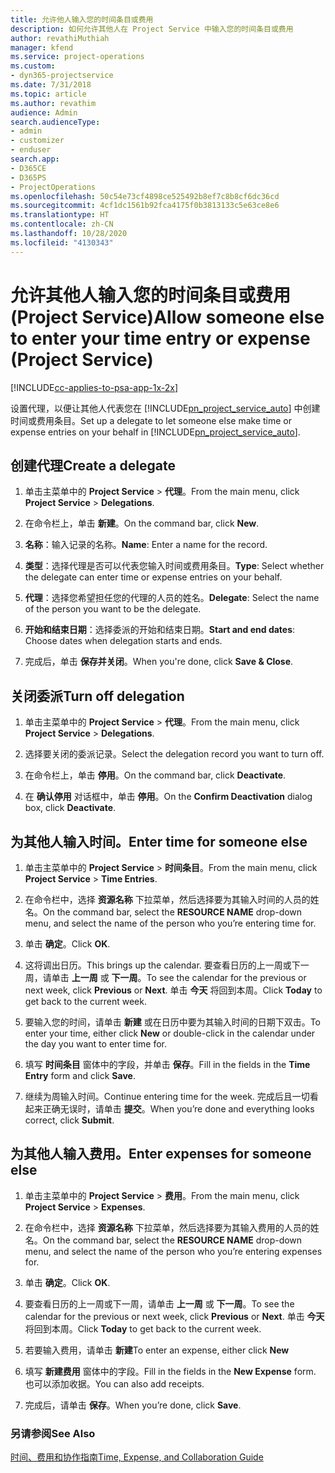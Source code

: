 ```yaml
---
title: 允许他人输入您的时间条目或费用
description: 如何允许其他人在 Project Service 中输入您的时间条目或费用
author: revathiMuthiah
manager: kfend
ms.service: project-operations
ms.custom:
- dyn365-projectservice
ms.date: 7/31/2018
ms.topic: article
ms.author: revathim
audience: Admin
search.audienceType:
- admin
- customizer
- enduser
search.app:
- D365CE
- D365PS
- ProjectOperations
ms.openlocfilehash: 50c54e73cf4898ce525492b8ef7c8b8cf6dc36cd
ms.sourcegitcommit: 4cf1dc1561b92fca4175f0b3813133c5e63ce8e6
ms.translationtype: HT
ms.contentlocale: zh-CN
ms.lasthandoff: 10/28/2020
ms.locfileid: "4130343"
---
```

# <a name="allow-someone-else-to-enter-your-time-entry-or-expense-project-service"></a><span data-ttu-id="55fb0-103">允许其他人输入您的时间条目或费用 (Project Service)</span><span class="sxs-lookup"><span data-stu-id="55fb0-103">Allow someone else to enter your time entry or expense (Project Service)</span></span>

[!INCLUDE[cc-applies-to-psa-app-1x-2x](../includes/cc-applies-to-psa-app-1x-2x.md)]

<span data-ttu-id="55fb0-104">设置代理，以便让其他人代表您在 [!INCLUDE[pn_project_service_auto](../includes/pn-project-service-auto.md)] 中创建时间或费用条目。</span><span class="sxs-lookup"><span data-stu-id="55fb0-104">Set up a delegate to let someone else make time or expense entries on your behalf in [!INCLUDE[pn_project_service_auto](../includes/pn-project-service-auto.md)].</span></span>  
  
## <a name="create-a-delegate"></a><span data-ttu-id="55fb0-105">创建代理</span><span class="sxs-lookup"><span data-stu-id="55fb0-105">Create a delegate</span></span>  
  
1.  <span data-ttu-id="55fb0-106">单击主菜单中的 **Project Service** > **代理**。</span><span class="sxs-lookup"><span data-stu-id="55fb0-106">From the main menu, click **Project Service** > **Delegations**.</span></span>  
  
2.  <span data-ttu-id="55fb0-107">在命令栏上，单击 **新建**。</span><span class="sxs-lookup"><span data-stu-id="55fb0-107">On the command bar, click **New**.</span></span>  
  
3. <span data-ttu-id="55fb0-108">**名称**：输入记录的名称。</span><span class="sxs-lookup"><span data-stu-id="55fb0-108">**Name**: Enter a name for the record.</span></span>  
  
4. <span data-ttu-id="55fb0-109">**类型**：选择代理是否可以代表您输入时间或费用条目。</span><span class="sxs-lookup"><span data-stu-id="55fb0-109">**Type**: Select whether the delegate can enter time or expense entries on your behalf.</span></span>  
  
5. <span data-ttu-id="55fb0-110">**代理**：选择您希望担任您的代理的人员的姓名。</span><span class="sxs-lookup"><span data-stu-id="55fb0-110">**Delegate**: Select the name of the person you want to be the delegate.</span></span>  
  
6. <span data-ttu-id="55fb0-111">**开始和结束日期**：选择委派的开始和结束日期。</span><span class="sxs-lookup"><span data-stu-id="55fb0-111">**Start and end dates**: Choose dates when delegation starts and ends.</span></span>  
  
7.  <span data-ttu-id="55fb0-112">完成后，单击 **保存并关闭**。</span><span class="sxs-lookup"><span data-stu-id="55fb0-112">When you're done, click **Save & Close**.</span></span>  
  
## <a name="turn-off-delegation"></a><span data-ttu-id="55fb0-113">关闭委派</span><span class="sxs-lookup"><span data-stu-id="55fb0-113">Turn off delegation</span></span>  
  
1.  <span data-ttu-id="55fb0-114">单击主菜单中的 **Project Service** > **代理**。</span><span class="sxs-lookup"><span data-stu-id="55fb0-114">From the main menu, click **Project Service** > **Delegations**.</span></span>  
  
2.  <span data-ttu-id="55fb0-115">选择要关闭的委派记录。</span><span class="sxs-lookup"><span data-stu-id="55fb0-115">Select the delegation record you want to turn off.</span></span>  
  
3.  <span data-ttu-id="55fb0-116">在命令栏上，单击 **停用**。</span><span class="sxs-lookup"><span data-stu-id="55fb0-116">On the command bar, click **Deactivate**.</span></span>  
  
4.  <span data-ttu-id="55fb0-117">在 **确认停用** 对话框中，单击 **停用**。</span><span class="sxs-lookup"><span data-stu-id="55fb0-117">On the **Confirm Deactivation** dialog box, click **Deactivate**.</span></span>  
  
## <a name="enter-time-for-someone-else"></a><span data-ttu-id="55fb0-118">为其他人输入时间。</span><span class="sxs-lookup"><span data-stu-id="55fb0-118">Enter time for someone else</span></span>  
  
1.  <span data-ttu-id="55fb0-119">单击主菜单中的 **Project Service** > **时间条目**。</span><span class="sxs-lookup"><span data-stu-id="55fb0-119">From the main menu, click **Project Service** > **Time Entries**.</span></span>  
  
2.  <span data-ttu-id="55fb0-120">在命令栏中，选择 **资源名称** 下拉菜单，然后选择要为其输入时间的人员的姓名。</span><span class="sxs-lookup"><span data-stu-id="55fb0-120">On the command bar, select the **RESOURCE NAME** drop-down menu, and select the name of the person who you’re entering time for.</span></span>  
  
3.  <span data-ttu-id="55fb0-121">单击 **确定**。</span><span class="sxs-lookup"><span data-stu-id="55fb0-121">Click **OK**.</span></span>  
  
4.  <span data-ttu-id="55fb0-122">这将调出日历。</span><span class="sxs-lookup"><span data-stu-id="55fb0-122">This brings up the calendar.</span></span> <span data-ttu-id="55fb0-123">要查看日历的上一周或下一周，请单击 **上一周** 或 **下一周**。</span><span class="sxs-lookup"><span data-stu-id="55fb0-123">To see the calendar for the previous or next week, click **Previous** or **Next**.</span></span> <span data-ttu-id="55fb0-124">单击 **今天** 将回到本周。</span><span class="sxs-lookup"><span data-stu-id="55fb0-124">Click **Today** to get back to the current week.</span></span>  
  
5.  <span data-ttu-id="55fb0-125">要输入您的时间，请单击 **新建** 或在日历中要为其输入时间的日期下双击。</span><span class="sxs-lookup"><span data-stu-id="55fb0-125">To enter your time, either click **New** or double-click in the calendar under the day you want to enter time for.</span></span>  
  
6.  <span data-ttu-id="55fb0-126">填写 **时间条目** 窗体中的字段，并单击 **保存**。</span><span class="sxs-lookup"><span data-stu-id="55fb0-126">Fill in the fields in the **Time Entry** form and click **Save**.</span></span>  
  
7.  <span data-ttu-id="55fb0-127">继续为周输入时间。</span><span class="sxs-lookup"><span data-stu-id="55fb0-127">Continue entering time for the week.</span></span> <span data-ttu-id="55fb0-128">完成后且一切看起来正确无误时，请单击 **提交**。</span><span class="sxs-lookup"><span data-stu-id="55fb0-128">When you’re done and everything looks correct, click **Submit**.</span></span>  
  
## <a name="enter-expenses-for-someone-else"></a><span data-ttu-id="55fb0-129">为其他人输入费用。</span><span class="sxs-lookup"><span data-stu-id="55fb0-129">Enter expenses for someone else</span></span>  
  
1.  <span data-ttu-id="55fb0-130">单击主菜单中的 **Project Service** > **费用**。</span><span class="sxs-lookup"><span data-stu-id="55fb0-130">From the main menu, click **Project Service** > **Expenses**.</span></span>  
  
2.  <span data-ttu-id="55fb0-131">在命令栏中，选择 **资源名称** 下拉菜单，然后选择要为其输入费用的人员的姓名。</span><span class="sxs-lookup"><span data-stu-id="55fb0-131">On the command bar, select the **RESOURCE NAME** drop-down menu, and select the name of the person who you’re entering expenses for.</span></span>  
  
3.  <span data-ttu-id="55fb0-132">单击 **确定**。</span><span class="sxs-lookup"><span data-stu-id="55fb0-132">Click **OK**.</span></span>  
  
4.  <span data-ttu-id="55fb0-133">要查看日历的上一周或下一周，请单击 **上一周** 或 **下一周**。</span><span class="sxs-lookup"><span data-stu-id="55fb0-133">To see the calendar for the previous or next week, click **Previous** or **Next**.</span></span> <span data-ttu-id="55fb0-134">单击 **今天** 将回到本周。</span><span class="sxs-lookup"><span data-stu-id="55fb0-134">Click **Today** to get back to the current week.</span></span>  
  
5.  <span data-ttu-id="55fb0-135">若要输入费用，请单击 **新建**</span><span class="sxs-lookup"><span data-stu-id="55fb0-135">To enter an expense, either click **New**</span></span>  
  
6.  <span data-ttu-id="55fb0-136">填写 **新建费用** 窗体中的字段。</span><span class="sxs-lookup"><span data-stu-id="55fb0-136">Fill in the fields in the **New Expense** form.</span></span> <span data-ttu-id="55fb0-137">也可以添加收据。</span><span class="sxs-lookup"><span data-stu-id="55fb0-137">You can also add receipts.</span></span>  
  
7.  <span data-ttu-id="55fb0-138">完成后，请单击 **保存**。</span><span class="sxs-lookup"><span data-stu-id="55fb0-138">When you’re done, click **Save**.</span></span>  
  
### <a name="see-also"></a><span data-ttu-id="55fb0-139">另请参阅</span><span class="sxs-lookup"><span data-stu-id="55fb0-139">See Also</span></span>  
 [<span data-ttu-id="55fb0-140">时间、费用和协作指南</span><span class="sxs-lookup"><span data-stu-id="55fb0-140">Time, Expense, and Collaboration Guide</span></span>](../psa/time-expense-collaboration-guide.md)
